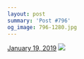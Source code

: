```yaml
---
layout: post
summary: 'Post #796'
og_image: 796-1280.jpg
---
```


<p>
  <time>
    <a href="/796">January 19, 2019</a>
  </time>
  <a href="/796">
    <img src="{{ site.assets_url }}/796-640.jpg" srcset="{{ site.assets_url }}/796-320.jpg 320w, {{ site.assets_url }}/796-640.jpg 640w, {{ site.assets_url }}/796-960.jpg 960w, {{ site.assets_url }}/796-1280.jpg 1280w" sizes="(min-width: 700px) 50vw, calc(100vw - 2rem)" />
  </a>
</p>
